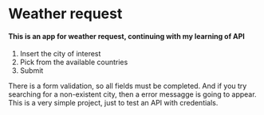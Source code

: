 # Weather request

#### This is an app for weather request, continuing with my learning of API

1) Insert the city of interest
2) Pick from the available countries
3) Submit

There is a form validation, so all fields must be completed. And if you try searching for a non-existent city, then a error messagge is going to appear. This is a very simple project, just to test an API with credentials.
